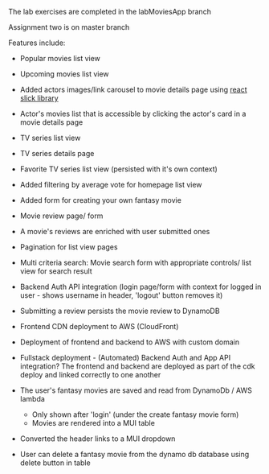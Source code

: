 The lab exercises are completed in the labMoviesApp branch

Assignment two is on master branch

Features include:
- Popular movies list view
- Upcoming movies list view
- Added actors images/link carousel to movie details page using [react slick library](https://react-slick.neostack.com/)
- Actor's movies list that is accessible by clicking the actor's card in a movie details page 
- TV series list view
- TV series details page
- Favorite TV series list view (persisted with it's own context)
- Added filtering by average vote for homepage list view
- Added form for creating your own fantasy movie
- Movie review page/ form
- A movie's reviews are enriched with user submitted ones


- Pagination for list view pages
- Multi criteria search: Movie search form with appropriate controls/ list view for search result
- Backend Auth API integration (login page/form with context for logged in user - shows username in header, 'logout' button removes it)


- Submitting a review persists the movie review to DynamoDB
- Frontend CDN deployment to AWS (CloudFront)
- Deployment of frontend and backend to AWS with custom domain
- Fullstack deployment - (Automated) Backend Auth and App API integration? The frontend and backend are deployed as part of the cdk deploy and linked correctly to one another

- The user's fantasy movies are saved and read from DynamoDb / AWS lambda
  - Only shown after 'login' (under the create fantasy movie form)
  - Movies are rendered into a MUI table
- Converted the header links to a MUI dropdown
- User can delete a fantasy movie from the dynamo db database using delete button in table
